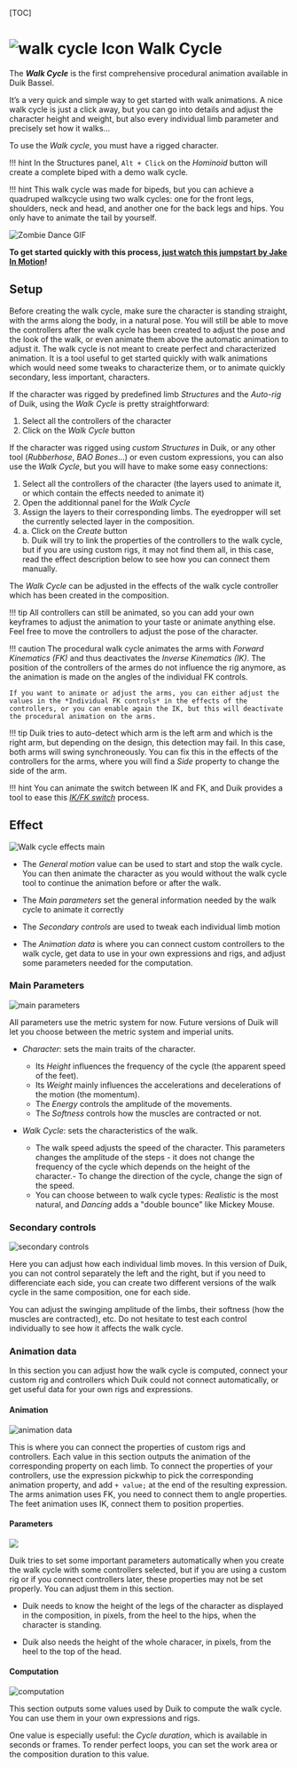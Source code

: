 [TOC]

# ![walk cycle Icon](img\duik-icons\automation\walkcycle-icon-r.png) Walk Cycle

The ***Walk Cycle*** is the first comprehensive procedural animation available in Duik Bassel.

It’s a very quick and simple way to get started with walk animations. A nice walk cycle is just a click away, but you can go into details and adjust the character height and weight, but also every individual limb parameter and precisely set how it walks…

To use the *Walk cycle*, you must have a rigged character.

!!! hint
    In the Structures panel, `Alt + Click` on the *Hominoid* button will create a complete biped with a demo walk cycle.

!!! hint
    This walk cycle was made for bipeds, but you can achieve a quadruped walkcycle using two walk cycles: one for the front legs, shoulders, neck and head, and another one for the back legs and hips. You only have to animate the tail by yourself.

![Zombie Dance GIF](img/examples/zombiedancerig.gif)

**To get started quickly with this process, [just watch this jumpstart by Jake In Motion](https://www.youtube.com/watch?v=i63vPXJ00r0)!**

## Setup

Before creating the walk cycle, make sure the character is standing straight, with the arms along the body, in a natural pose.
You will still be able to move the controllers after the walk cycle has been created to adjust the pose and the look of the walk, or even animate them above the automatic animation to adjust it.
The walk cycle is not meant to create perfect and characterized animation. It is a tool useful to get started quickly with walk animations which would need some tweaks to characterize them, or to animate quickly secondary, less important, characters.

If the character was rigged by predefined limb *Structures* and the *Auto-rig* of Duik, using the *Walk Cycle* is pretty straightforward:

1. Select all the controllers of the character
2. Click on the *Walk Cycle* button

If the character was rigged using *custom Structures* in Duik, or any other tool (*Rubberhose*, *BAO Bones*...) or even custom expressions, you can also use the *Walk Cycle*, but you will have to make some easy connections:

1. Select all the controllers of the character (the layers used to animate it, or which contain the effects needed to animate it)
2. Open the additionnal panel for the *Walk Cycle*
3. Assign the layers to their corresponding limbs. The eyedropper will set the currently selected layer in the composition.
4. a. Click on the *Create* button  
    b. Duik will try to link the properties of the controllers to the walk cycle, but if you are using custom rigs, it may not find them all, in this case, read the effect description below to see how you can connect them manually.

The *Walk Cycle* can be adjusted in the effects of the walk cycle controller which has been created in the composition.

!!! tip
    All controllers can still be animated, so you can add your own keyframes to adjust the animation to your taste or animate anything else. Feel free to move the controllers to adjust the pose of the character.

!!! caution
    The procedural walk cycle animates the arms with *Forward Kinematics (FK)* and thus deactivates the *Inverse Kinematics (IK)*. The position of the controllers of the armes do not influence the rig anymore, as the animation is made on the angles of the individual FK controls.

    If you want to animate or adjust the arms, you can either adjust the values in the *Individual FK controls* in the effects of the controllers, or you can enable again the IK, but this will deactivate the procedural animation on the arms.
    
!!! tip
    Duik tries to auto-detect which arm is the left arm and which is the right arm, but depending on the design, this detection may fail. In this case, both arms will swing synchroneously.
    You can fix this in the effects of the controllers for the arms, where you will find a *Side* property to change the side of the arm.

!!! hint
    You can animate the switch between IK and FK, and Duik provides a tool to ease this [*IK/FK switch*](ik-fk-switch.md) process.


## Effect

![Walk cycle effects main](img\duik-screenshots\S-Rigging\S-Rigging-Automations\Walkcycle-effectsmain.PNG)

- The *General motion* value can be used to start and stop the walk cycle. You can then animate the character as you would without the walk cycle tool to continue the animation before or after the walk.

- The *Main parameters* set the general information needed by the walk cycle to animate it correctly

- The *Secondary controls* are used to tweak each individual limb motion

- The *Animation data* is where you can connect custom controllers to the walk cycle, get data to use in your own expressions and rigs, and adjust some parameters needed for the computation.

### Main Parameters

![main parameters](img\duik-screenshots\S-Rigging\S-Rigging-Automations\Walkcycle-effects-detail\mainparameters.png)

All parameters use the metric system for now. Future versions of Duik will let you choose between the metric system and imperial units.

- *Character*: sets the main traits of the character.

    - Its *Height* influences the frequency of the cycle (the apparent speed of the feet).
    - Its *Weight* mainly influences the accelerations and decelerations of the motion (the momentum).
    - The *Energy* controls the amplitude of the movements.
    - The *Softness* controls how the muscles are contracted or not.

- *Walk Cycle*: sets the characteristics of the walk.

    - The walk speed adjusts the speed of the character. This parameters changes the amplitude of the steps - it does not change the frequency of the cycle which depends on the height of the character.- To change the direction of the cycle, change the sign of the speed.
    - You can choose between to walk cycle types: *Realistic* is the most natural, and *Dancing* adds a "double bounce" like Mickey Mouse.

### Secondary controls

![secondary controls](img\duik-screenshots\S-Rigging\S-Rigging-Automations\Walkcycle-effects-detail\secondarycontrols.png)

Here you can adjust how each individual limb moves. In this version of Duik, you can not control separately the left and the right, but if you need to differenciate each side, you can create two different versions of the walk cycle in the same composition, one for each side.

You can adjust the swinging amplitude of the limbs, their softness (how the muscles are contracted), etc. Do not hesitate to test each control individually to see how it affects the walk cycle.

### Animation data

In this section you can adjust how the walk cycle is computed, connect your custom rig and controllers which Duik could not connect automatically, or get useful data for your own rigs and expressions.

#### Animation

![animation data](img\duik-screenshots\S-Rigging\S-Rigging-Automations\Walkcycle-effects-detail\animationdata.png)

This is where you can connect the properties of custom rigs and controllers. Each value in this section outputs the animation of the corresponding property on each limb. To connect the properties of your controllers, use the expression pickwhip to pick the corresponding animation property, and add `+ value;` at the end of the resulting expression.
The arms animation uses FK, you need to connect them to angle properties.
The feet animation uses IK, connect them to position properties.

#### Parameters

![](img\duik-screenshots\S-Rigging\S-Rigging-Automations\Walkcycle-effects-detail\animdata-parameters.png)

Duik tries to set some important parameters automatically when you create the walk cycle with some controllers selected, but if you are using a custom rig or if you connect controllers later, these properties may not be set properly. You can adjust them in this section.

- Duik needs to know the height of the legs of the character as displayed in the composition, in pixels, from the heel to the hips, when the character is standing.

- Duik also needs the height of the whole characer, in pixels, from the heel to the top of the head.

#### Computation

![computation](img\duik-screenshots\S-Rigging\S-Rigging-Automations\Walkcycle-effects-detail\computation.png)

This section outputs some values used by Duik to compute the walk cycle. You can use them in your own expressions and rigs.

One value is especially useful: the *Cycle duration*, which is available in seconds or frames. To render perfect loops, you can set the work area or the composition duration to this value.
